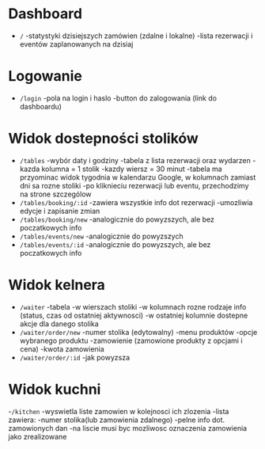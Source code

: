 # Dashboard

- `/`
  -statystyki dzisiejszych zamówien (zdalne i lokalne)
  -lista rezerwacji i eventów zaplanowanych na dzisiaj

# Logowanie

- `/login`
  -pola na login i haslo
  -button do zalogowania (link do dashboardu)
# Widok dostepności stolików

- `/tables`
  -wybór daty i godziny
  -tabela z lista rezerwacji oraz wydarzen
    -kazda kolumna = 1 stolik
    -kazdy wiersz = 30 minut
    -tabela ma przyominac widok tygodnia w kalendarzu Google, w kolumnach zamiast dni sa rozne stoliki
    -po kliknieciu rezerwacji lub eventu, przechodzimy na strone szczególow
- `/tables/booking/:id`
    -zawiera wszystkie info dot rezerwacji
    -umozliwia edycje i zapisanie zmian
- `/tables/booking/new`
    -analogicznie do powyzszych, ale bez poczatkowych info
- `/tables/events/new`
    -analogicznie do powyzszych
- `/tables/events/:id`
  -analogicznie do powyzszych, ale bez poczatkowych info
# Widok kelnera

- `/waiter`
    -tabela
      -w wierszach stoliki
      -w kolumnach rozne rodzaje info (status, czas od ostatniej aktywnosci)
      -w ostatniej kolumnie dostepne akcje dla danego stolika
- `/waiter/order/new`
  -numer stolika (edytowalny)
  -menu produktów
  -opcje wybranego produktu
  -zamowienie (zamowione produkty z opcjami i cena)
  -kwota zamowienia
- `/waiter/order/:id`
  -jak powyzsza
# Widok kuchni

-`/kitchen`
  -wyswietla liste zamowien w kolejnosci ich zlozenia
  -lista zawiera:
   -numer stolika(lub zamowienia zdalnego)
   -pelne info dot. zamowionych dan
  -na liscie musi byc mozliwosc oznaczenia zamowienia jako zrealizowane

